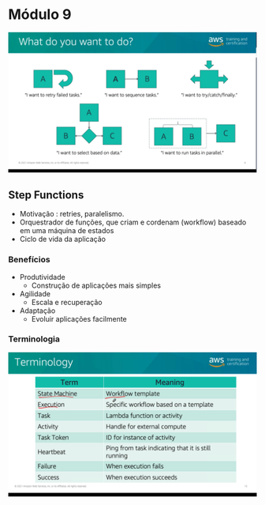 # Módulo 9
![picture 3](images/e14dbcc1138e174217c5e57f097fb2349713cb8cfb07276e69b2c87b18e03d03.png)  

## Step Functions
- Motivação : retries, paralelismo. 
- Orquestrador de funções, que criam e cordenam (workflow) baseado em uma máquina de estados
- Ciclo de vida da aplicação

### Benefícios
- Produtividade
  - Construção de aplicações mais simples
- Agilidade
  - Escala e recuperação
- Adaptação
  - Evoluir aplicações facilmente


### Terminologia

![picture 4](images/f805077b9a65d1e6ac28b5372ba351bc27acd4eef63c623006a9ee43890ff67f.png)  


